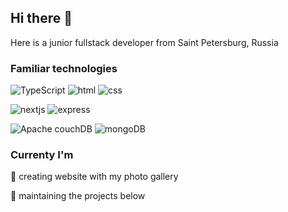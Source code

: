 ## Hi there 👋

Here is a junior fullstack developer from Saint Petersburg, Russia

### Familiar technologies

![TypeScript](https://img.shields.io/badge/TypeScript-%23052C6E%09%09?style=for-the-badge&logo=typescript) ![html](https://img.shields.io/badge/html-%236A001E%09%09%09?style=for-the-badge&logo=html5) ![css](https://img.shields.io/badge/css-%233F0060%09?style=for-the-badge&logo=css3) 

![nextjs](https://img.shields.io/badge/next-%23173732%09?style=for-the-badge&logo=nextdotjs) ![express](https://img.shields.io/badge/express-%23574024%09?style=for-the-badge&logo=express)

![Apache couchDB](https://img.shields.io/badge/couchDB-%23572524%09%09?style=for-the-badge&logo=apachecouchdb) ![mongoDB](https://img.shields.io/badge/mongoDB-%23092914%09?style=for-the-badge&logo=mongodb)

### Currenty I'm

🎨 creating website with my photo gallery

🤝 maintaining the projects below
